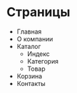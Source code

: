 # Страницы

- Главная
- О компании
- Каталог
    - Индекс
    - Категория
    - Товар
- Корзина
- Контакты

